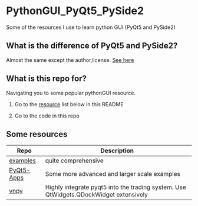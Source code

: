 # PythonGUI_PyQt5_PySide2
Some of the resources I use to learn python GUI (PyQt5 and PySide2)



## What is the difference of PyQt5 and PySide2?

Almost the same except the author,license.
[See here](https://www.learnpyqt.com/blog/pyqt5-vs-pyside2/)

## What is this repo for?

Navigating you to some popular pythonGUI resource.

1. Go to the [resource](#some-resources) list below in this README

2. Go to the code in this repo




## Some resources
| Repo | Description |
| --- | ---  |
| [examples](https://github.com/pyqt/examples)   |  quite comprehensive |
| [PyQt5-Apps](https://github.com/taseikyo/PyQt5-Apps)   |  Some more advanced and larger scale examples   |
| [vnpy](https://github.com/vnpy/vnpy) | Highly integrate pyqt5 into the trading system. Use QtWidgets.QDockWidget extensively |



